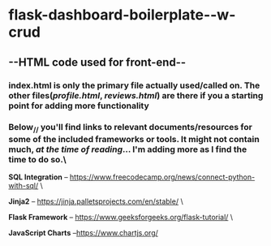 # flask-dashboard-boilerplate--w-crud
## --HTML code used for front-end-- 
### **index.html is only the primary file actually used/called on. The other files(_profile.html_, _reviews.html_) are there if you a starting point for adding more functionality**

### Below<sub>\/\/</sub> you'll find links to relevant documents/resources for some of the included frameworks or tools. It might not contain much, _at the time of reading_... I'm adding more as I find the time to do so.\

**SQL Integration** – https://www.freecodecamp.org/news/connect-python-with-sql/ \

**Jinja2** – https://jinja.palletsprojects.com/en/stable/ \

**Flask Framework** – https://www.geeksforgeeks.org/flask-tutorial/ \

**JavaScript Charts** –https://www.chartjs.org/ 
